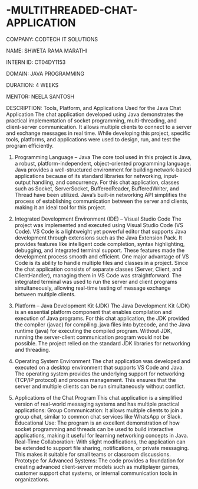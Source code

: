 # -MULTITHREADED-CHAT-APPLICATION
COMPANY: CODTECH IT SOLUTIONS

NAME: SHWETA RAMA MARATHI

INTERN ID: CT04DY1153

DOMAIN: JAVA PROGRAMMING

DURATION: 4 WEEKS

MENTOR: NEELA SANTOSH

DESCRIPTION:
Tools, Platform, and Applications Used for the Java Chat Application
The chat application developed using Java demonstrates the practical implementation of socket programming, multi-threading, and client-server communication. It allows multiple clients to connect to a server and exchange messages in real time. While developing this project, specific tools, platforms, and applications were used to design, run, and test the program efficiently.

1. Programming Language – Java
The core tool used in this project is Java, a robust, platform-independent, object-oriented programming language. Java provides a well-structured environment for building network-based applications because of its standard libraries for networking, input-output handling, and concurrency. For this chat application, classes such as Socket, ServerSocket, BufferedReader, BufferedWriter, and Thread have been utilized. Java’s built-in networking API simplifies the process of establishing communication between the server and clients, making it an ideal tool for this project.

2. Integrated Development Environment (IDE) – Visual Studio Code
The project was implemented and executed using Visual Studio Code (VS Code). VS Code is a lightweight yet powerful editor that supports Java development through extensions such as the Java Extension Pack. It provides features like intelligent code completion, syntax highlighting, debugging, and integrated terminal support. These features made the development process smooth and efficient.
One major advantage of VS Code is its ability to handle multiple files and classes in a project. Since the chat application consists of separate classes (Server, Client, and ClientHandler), managing them in VS Code was straightforward. The integrated terminal was used to run the server and client programs simultaneously, allowing real-time testing of message exchange between multiple clients.

3. Platform – Java Development Kit (JDK)
The Java Development Kit (JDK) is an essential platform component that enables compilation and execution of Java programs. For this chat application, the JDK provided the compiler (javac) for compiling .java files into bytecode, and the Java runtime (java) for executing the compiled program. Without JDK, running the server-client communication program would not be possible. The project relied on the standard JDK libraries for networking and threading.

4. Operating System Environment
The chat application was developed and executed on a desktop environment that supports VS Code and Java. The operating system provides the underlying support for networking (TCP/IP protocol) and process management. This ensures that the server and multiple clients can be run simultaneously without conflict.

5. Applications of the Chat Program
This chat application is a simplified version of real-world messaging systems and has multiple practical applications:
Group Communication: It allows multiple clients to join a group chat, similar to common chat services like WhatsApp or Slack.
Educational Use: The program is an excellent demonstration of how socket programming and threads can be used to build interactive applications, making it useful for learning networking concepts in Java.
Real-Time Collaboration: With slight modifications, the application can be extended to support file sharing, notifications, or private messaging. This makes it suitable for small teams or classroom discussions.
Prototype for Advanced Systems: The code provides a foundation for creating advanced client-server models such as multiplayer games, customer support chat systems, or internal communication tools in organizations.
